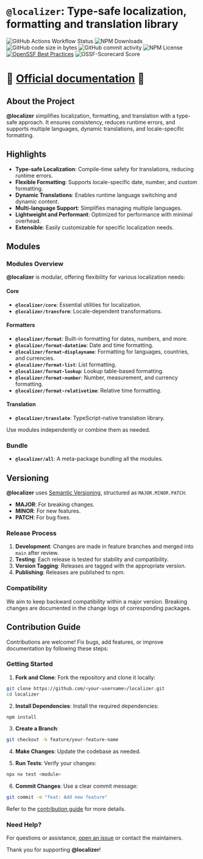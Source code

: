 # `@localizer`: Type-safe localization, formatting and translation library

![GitHub Actions Workflow Status](https://img.shields.io/github/actions/workflow/status/124c4a/localizer/ci-main.yml)
![NPM Downloads](https://img.shields.io/npm/dm/%40localizer%2Fcore)
![GitHub code size in bytes](https://img.shields.io/github/languages/code-size/124c4a/localizer)
![GitHub commit activity](https://img.shields.io/github/commit-activity/m/124c4a/localizer)
![NPM License](https://img.shields.io/npm/l/%40localizer%2Fall)
[![OpenSSF Best Practices](https://www.bestpractices.dev/projects/10752/badge)](https://www.bestpractices.dev/projects/10752)
![OSSF-Scorecard Score](https://img.shields.io/ossf-scorecard/github.com/124c4a/localizer?label=openssf%20scorecard)

# 📖 [Official documentation](https://uselocalizer.dev) 📖

## About the Project

**@localizer** simplifies localization, formatting, and translation with a type-safe approach. It ensures consistency, reduces runtime errors, and supports multiple languages, dynamic translations, and locale-specific formatting.

## Highlights

- **Type-safe Localization**: Compile-time safety for translations, reducing runtime errors.
- **Flexible Formatting**: Supports locale-specific date, number, and custom formatting.
- **Dynamic Translations**: Enables runtime language switching and dynamic content.
- **Multi-language Support**: Simplifies managing multiple languages.
- **Lightweight and Performant**: Optimized for performance with minimal overhead.
- **Extensible**: Easily customizable for specific localization needs.

## Modules

### Modules Overview

**@localizer** is modular, offering flexibility for various localization needs:

#### Core

- **`@localizer/core`**: Essential utilities for localization.
- **`@localizer/transform`**: Locale-dependent transformations.

#### Formatters

- **`@localizer/format`**: Built-in formatting for dates, numbers, and more.
- **`@localizer/format-datetime`**: Date and time formatting.
- **`@localizer/format-displayname`**: Formatting for languages, countries, and currencies.
- **`@localizer/format-list`**: List formatting.
- **`@localizer/format-lookup`**: Lookup table-based formatting.
- **`@localizer/format-number`**: Number, measurement, and currency formatting.
- **`@localizer/format-relativetime`**: Relative time formatting.

#### Translation

- **`@localizer/translate`**: TypeScript-native translation library.

Use modules independently or combine them as needed.

### Bundle

- **`@localizer/all`**: A meta-package bundling all the modules.

## Versioning

**@localizer** uses [Semantic Versioning](https://semver.org/), structured as `MAJOR.MINOR.PATCH`:

- **MAJOR**: For breaking changes.
- **MINOR**: For new features.
- **PATCH**: For bug fixes.

### Release Process

1. **Development**: Changes are made in feature branches and merged into `main` after review.
2. **Testing**: Each release is tested for stability and compatibility.
3. **Version Tagging**: Releases are tagged with the appropriate version.
4. **Publishing**: Releases are published to npm.

### Compatibility

We aim to keep backward compatibility within a major version. Breaking changes are documented in the change logs of corresponding packages.

## Contribution Guide

Contributions are welcome! Fix bugs, add features, or improve documentation by following these steps:

### Getting Started

1. **Fork and Clone**: Fork the repository and clone it locally:

```bash
git clone https://github.com/<your-username>/localizer.git
cd localizer
```

2. **Install Dependencies**: Install the required dependencies:

```bash
npm install
```

3. **Create a Branch**:

```bash
git checkout -b feature/your-feature-name
```

4. **Make Changes**: Update the codebase as needed.

5. **Run Tests**: Verify your changes:

```bash
npx nx test <module>
```

6. **Commit Changes**: Use a clear commit message:

```bash
git commit -m "feat: Add new feature"
```

Refer to the [contribution guide](./CONTRIBUTING.md) for more details.

### Need Help?

For questions or assistance, [open an issue](https://github.com/124c4a/localizer/issues/new/choose) or contact the maintainers.

Thank you for supporting **@localizer**!
